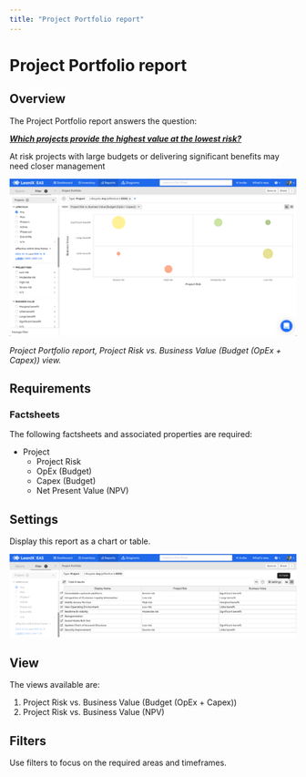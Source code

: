 ```yaml
---
title: "Project Portfolio report"
---
```


# Project Portfolio report
## Overview

The Project Portfolio report answers the question:

***[Which projects provide the highest value at the lowest risk?](../questions.md#projects)***

At risk projects with large budgets or delivering significant benefits may need closer management

![](../assets/images/project-portfolio.png)

*Project Portfolio report, Project Risk vs. Business Value (Budget (OpEx + Capex)) view.*

## Requirements

### Factsheets

The following factsheets and associated properties are required:

- Project
    - Project Risk 
    - OpEx (Budget) 
    - Capex (Budget)
    - Net Present Value (NPV)
 
<!--
### Tags 

No tags are required for this report.

### Other requirement

No other requirements
-->

## Settings

Display this report as a chart or table. 

![](../assets/images/project-portfolio-table.png)

## View

The views available are:

1. Project Risk vs. Business Value (Budget (OpEx + Capex))
1. Project Risk vs. Business Value (NPV)

## Filters

Use filters to focus on the required areas and timeframes.

<!--
#### Editing

This report cannot be edited
--> 
